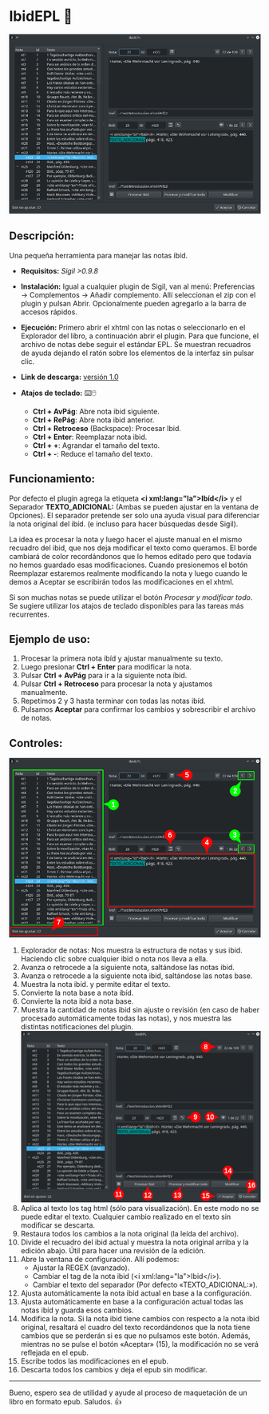 # **IbidEPL** :book:
![IbidEPL](docs/01.png?raw=true "IbidEPL")

## **Descripción:**
Una pequeña herramienta para manejar las notas ibíd.

* **Requisitos:** _Sigil >0.9.8_

* **Instalación:** Igual a cualquier plugin de Sigil, van al menú: Preferencias → Complementos → Añadir complemento. Allí seleccionan el zip con el plugin y pulsan Abrir. Opcionalmente pueden agregarlo a la barra de accesos rápidos.

* **Ejecución:** Primero abrir el xhtml con las notas o seleccionarlo en el Explorador del libro, a continuación abrir el plugin. Para que funcione, el archivo de notas debe seguir el estándar EPL. Se muestran recuadros de ayuda dejando el ratón sobre los elementos de la interfaz sin pulsar clic.

* **Link de descarga:** [versión 1.0](192.168.0.1)

* **Atajos de teclado:** :keyboard::computer_mouse:
    * **Ctrl + AvPág**: Abre nota ibid siguiente.
    * **Ctrl + RePág**: Abre nota ibid anterior.
    * **Ctrl + Retroceso** (Backspace): Procesar Ibid.
    * **Ctrl + Enter**: Reemplazar nota ibid.
    * **Ctrl + +**: Agrandar el tamaño del texto.
    * **Ctrl + -**: Reduce el tamaño del texto.

## **Funcionamiento:**
Por defecto el plugin agrega la etiqueta **\<i xml:lang="la">Ibíd\</i>** y el Separador **TEXTO_ADICIONAL:** (Ambas se pueden ajustar en la ventana de Opciones). El separador pretende ser solo una ayuda visual para diferenciar la nota original del ibíd. (e incluso para hacer búsquedas desde Sigil).

La idea es procesar la nota y luego hacer el ajuste manual en el mismo recuadro del ibid, que nos deja modificar el texto como queramos. El borde cambiará de color recordándonos que lo hemos editado pero que todavía no hemos guardado esas modificaciones. Cuando presionemos el botón Reemplazar estaremos realmente modificando la nota y luego cuando le demos a Aceptar se escribirán todos las modificaciones en el xhtml.

Si son muchas notas se puede utilizar el botón _Procesar y modificar todo_.
Se sugiere utilizar los atajos de teclado disponibles para las tareas más recurrentes.

## **Ejemplo de uso:**
1. Procesar la primera nota ibíd y ajustar manualmente su texto.
1. Luego presionar **Ctrl + Enter** para modificar la nota.
1. Pulsar **Ctrl + AvPág** para ir a la siguiente nota íbid.
1. Pulsar **Ctrl + Retroceso** para procesar la nota y ajustamos manualmente.
1. Repetimos 2 y 3 hasta terminar con todas las notas ibíd.
1. Pulsamos **Aceptar** para confirmar los cambios y sobrescribir el archivo de notas.

## **Controles:**
![Navigation](docs/02.png?raw=true "IbidEPL")
1. Explorador de notas: Nos muestra la estructura de notas y sus ibid. Haciendo clic sobre cualquier ibid o nota nos lleva a ella.
1. Avanza o retrocede a la siguiente nota, saltándose las notas ibid.
1. Avanza o retrocede a la siguiente nota ibid, saltándose las notas base.
1. Muestra la nota ibíd. y permite editar el texto.
1. Convierte la nota base a nota ibíd.
1. Convierte la nota ibíd a nota base.
1. Muestra la cantidad de notas ibid sin ajuste o revisión (en caso de haber procesado automáticamente todas las notas), y nos muestra las distintas notificaciones del plugin.
![Edit](docs/03.png?raw=true "IbidEPL")
1. Aplica al texto los tag html (sólo para visualización). En este modo no se puede editar el texto. Cualquier cambio realizado en el texto sin modificar se descarta.
1. Restaura todos los cambios a la nota original (la leída del archivo).
1. Divide el recuadro del ibid actual y muestra la nota original arriba y la edición abajo. Útil para hacer una revisión de la edición.
1. Abre la ventana de configuración. Allí podemos:
   - Ajustar la REGEX (avanzado).
   - Cambiar el tag de la nota ibid (\<i xml:lang="la">Ibid\</i>).
   - Cambiar el texto del separador (Por defecto «TEXTO_ADICIONAL:»).
1. Ajusta automáticamente la nota ibid actual en base a la configuración.
1. Ajusta automáticamente en base a la configuración actual todas las notas ibíd y guarda esos cambios.
1. Modifica la nota. Si la nota ibid tiene cambios con respecto a la nota ibid original, resaltará el cuadro del texto recordándonos que la nota tiene cambios que se perderán si es que no pulsamos este botón.
Además, mientras no se pulse el botón «Aceptar» (15), la modificación no se verá reflejada en el epub.
1. Escribe todos las modificaciones en el epub.
1. Descarta todos los cambios y deja el epub sin modificar.

---------------------------------------------

Bueno, espero sea de utilidad y ayude al proceso de maquetación de un libro en formato epub.
Saludos. :thumbsup:

